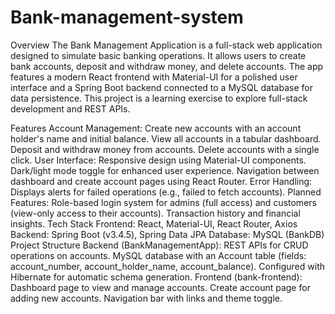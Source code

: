 # Bank-management-system

Overview
The Bank Management Application is a full-stack web application designed to simulate basic banking operations. It allows users to create bank accounts, deposit and withdraw money, and delete accounts. The app features a modern React frontend with Material-UI for a polished user interface and a Spring Boot backend connected to a MySQL database for data persistence. This project is a learning exercise to explore full-stack development and REST APIs.

Features
Account Management:
Create new accounts with an account holder's name and initial balance.
View all accounts in a tabular dashboard.
Deposit and withdraw money from accounts.
Delete accounts with a single click.
User Interface:
Responsive design using Material-UI components.
Dark/light mode toggle for enhanced user experience.
Navigation between dashboard and create account pages using React Router.
Error Handling:
Displays alerts for failed operations (e.g., failed to fetch accounts).
Planned Features:
Role-based login system for admins (full access) and customers (view-only access to their accounts).
Transaction history and financial insights.
Tech Stack
Frontend: React, Material-UI, React Router, Axios
Backend: Spring Boot (v3.4.5), Spring Data JPA
Database: MySQL (BankDB)
Project Structure
Backend (BankManagementApp):
REST APIs for CRUD operations on accounts.
MySQL database with an Account table (fields: account_number, account_holder_name, account_balance).
Configured with Hibernate for automatic schema generation.
Frontend (bank-frontend):
Dashboard page to view and manage accounts.
Create account page for adding new accounts.
Navigation bar with links and theme toggle.
